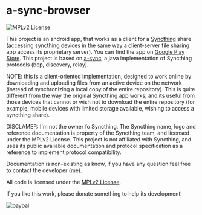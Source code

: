 # a-sync-browser

[![MPLv2 License](https://img.shields.io/badge/license-MPLv2-blue.svg?style=flat-square)](https://www.mozilla.org/MPL/2.0/)

This project is an android app, that works as a client for a [Syncthing][1] share (accessing syncthing devices in the same way a client-server file sharing app access its proprietary server). You can find the app on [Google Play Store][4].
This project is based on [a-sync][2], a java implementation of Syncthing protocols (bep, discovery, relay). 

NOTE: this is a client-oriented implementation, designed to work online by downloading and uploading files from an active device on the network (instead of synchronizing a local copy of the entire repository). This is quite different from the way the original Syncthing app works, and its useful from those devices that cannot or wish not to download the entire repository (for example, mobile devices with limited storage available, wishing to access a syncthing share).

DISCLAMER: I'm not the owner fo Syncthing. The Syncthing name, logo and reference documentation is property of the Syncthing team, and licensed under the MPLv2 License. This project is not affiliated with Syncthing, and uses its public avaliable documentation and protocol specification as a reference to implement protocol compatibility.

Documentation is non-existing as know, if you have any question feel free to contact the developer (me).

All code is licensed under the [MPLv2 License][3].

If you like this work, please donate something to help its development!

[![paypal](https://www.paypalobjects.com/en_US/i/btn/btn_donateCC_LG.gif)](https://www.paypal.com/cgi-bin/webscr?cmd=_s-xclick&hosted_button_id=FVB93HNCH5NL8)

[1]: https://syncthing.net/
[2]: https://github.com/davide-imbriaco/a-sync
[3]: https://github.com/davide-imbriaco/a-sync-browser/blob/master/LICENSE
[4]: https://play.google.com/store/apps/details?id=it.anyplace.syncbrowser

